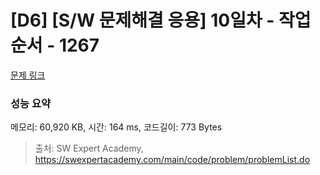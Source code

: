 # [D6] [S/W 문제해결 응용] 10일차 - 작업순서 - 1267 

[문제 링크](https://swexpertacademy.com/main/code/problem/problemDetail.do?contestProbId=AV18TrIqIwUCFAZN) 

### 성능 요약

메모리: 60,920 KB, 시간: 164 ms, 코드길이: 773 Bytes



> 출처: SW Expert Academy, https://swexpertacademy.com/main/code/problem/problemList.do